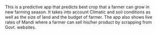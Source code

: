 This is a predictive app that predicts best crop that a farmer can grow in new farming season. It takes into account Climatic and soil conditions as well as the size of land and the budget of farmer.
The app also shows live rates of Mandi where a farmer can sell his/her product by scrapping from Govt. websites.
